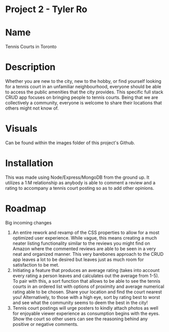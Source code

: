 # Project 2 - Tyler Ro

# Name

Tennis Courts in Toronto

# Description

Whether you are new to the city, new to the hobby, or find yourself looking for a tennis court in an unfamiliar neighbourhood, everyone should be able to access the public amenities that the city provides. This specific full stack CRUD app focuses on bringing people to tennis courts. Being that we are collectively a community, everyone is welcome to share their locations that others might not know of.

# Visuals

Can be found within the images folder of this project's Github.

# Installation

This was made using Node/Express/MongoDB from the ground up. It utilizes a 1:M relationship as anybody is able to comment a review and a rating to accompany a tennis court posting so as to add other opinions.

# Roadmap

Big incoming changes

1. An entire rework and revamp of the CSS properties to allow for a most optimized user experience. While vague, this means creating a much neater listing functionality similar to the reviews you might find on Amazon where the commented reviews are able to be seen in a very neat and organized manner. This very barebones approach to the CRUD app leaves a lot to be desired but leaves just as much room for satisfaction to be met.
2. Initiating a feature that produces an average rating (takes into account every rating a person leaves and calculates out the average from 1-5). To pair with this, a sort function that allows to be able to see the tennis courts in an ordered list with options of proximity and average numerical rating able to be chosen. Share your location and find the court nearest you! Alternatively, to those with a high eye, sort by rating best to worst and see what the community seems to deem the best in the city!
3. Tennis court postings will urge posters to kindly attach photos as well for enjoyable viewer experience as consumption begins with the eyes. Show the court so other users can see the reasoning behind any positive or negative comments.
